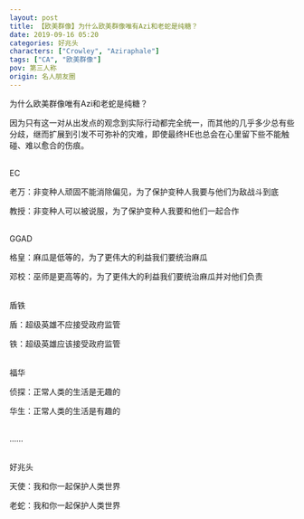 ```yaml
---
layout: post
title: 【欧美群像】为什么欧美群像唯有Azi和老蛇是纯糖？
date: 2019-09-16 05:20
categories: 好兆头
characters: ["Crowley", "Aziraphale"]
tags: ["CA", "欧美群像"]
pov: 第三人称
origin: 名人朋友圈
---
```


为什么欧美群像唯有Azi和老蛇是纯糖？

因为只有这一对从出发点的观念到实际行动都完全统一，而其他的几乎多少总有些分歧，继而扩展到引发不可弥补的灾难，即使最终HE也总会在心里留下些不能触碰、难以愈合的伤痕。
<br><br>

EC

老万：非变种人顽固不能消除偏见，为了保护变种人我要与他们为敌战斗到底

教授：非变种人可以被说服，为了保护变种人我要和他们一起合作
<br><br>

GGAD

格皇：麻瓜是低等的，为了更伟大的利益我们要统治麻瓜

邓校：巫师是更高等的，为了更伟大的利益我们要统治麻瓜并对他们负责
<br><br>


盾铁

盾：超级英雄不应接受政府监管

铁：超级英雄应该接受政府监管
<br><br>

福华

侦探：正常人类的生活是无趣的

华生：正常人类的生活是有趣的
<br><br>

……
<br><br>

好兆头

天使：我和你一起保护人类世界

老蛇：我和你一起保护人类世界
